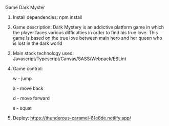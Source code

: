    Game Dark Myster

1. Install dependencies:
   npm install

2. Game description:
   Dark Mystery is an addictive platform game in which the player faces various difficulties in order to find his true love. This game is
   based on the true love between main hero and her queen who is lost in the dark world

3. Main stack technology used: 
   Javascript/Typescript/Canvas/SASS/Webpack/ESLint

4. Game control:

   w - jump

   a - move back

   d - move forward

   s - squat

5. Deploy: 
   https://thunderous-caramel-61e8de.netlify.app/
